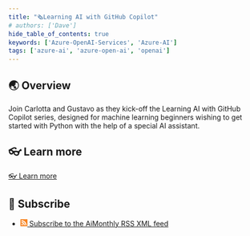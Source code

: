 ```yaml
---
title: "🗞️Learning AI with GitHub Copilot"
# authors: ['Dave']
hide_table_of_contents: true
keywords: ['Azure-OpenAI-Services', 'Azure-AI']
tags: ['azure-ai', 'azure-open-ai', 'openai']
---
```


## 🌏 Overview

Join Carlotta and Gustavo as they kick-off the Learning AI with GitHub Copilot series, designed for machine learning beginners wishing to get started with Python with the help of a special AI assistant.

## 👓 Learn more

[👓 Learn more](https://www.youtube.com/watch?v=KDUlSTrl_yc&list=PLlrxD0HtieHiATMDpZkxxQL0YTTiMbcR9)

## 🧲 Subscribe

- [![](./../../static/img/2023-aia/rss.png) Subscribe to the AiMonthly RSS XML feed](https://azureaidevs.github.io/hub/ai-update/rss.xml)